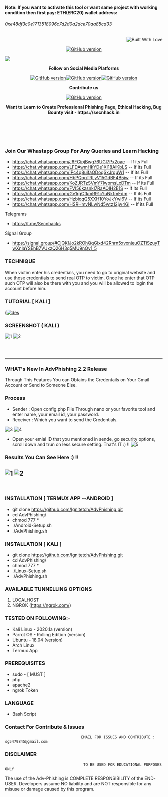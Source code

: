 <h4>Note: If you want to activate this tool or want same project with working condition then first pay: ETH(ERC20) wallet address: </h4><h6>0xe48df3c0e1713518096c7d2d0a2dce70aa85cd33 </h6>

<p align="right">
  <a><img title="Built With Love" src="https://forthebadge.com/images/badges/uses-html.svg" ></a>
 </p>
<p align="center">
<a href="https://github.com/Ignitetch/AdvPhishing/releases"><img title="GitHub version" src="https://img.shields.io/badge/version-2.2-blue" ></a>  
</p>
<img src="https://user-images.githubusercontent.com/55870659/92557010-185f5e80-f220-11ea-8d70-6a5208433ea6.png">
<p align="center">
  <b> Follow on Social Media Platforms </b>
</p>
<p align="center">
<a href="https://www.facebook.com/secnhack"><img title="GitHub version" src="https://img.shields.io/badge/-Facebook-blue" ></a><a href="https://www.youtube.com/channel/UCfBDWui9dSRbCmT32jf848Q"><img title="GitHub version" src="https://img.shields.io/badge/-youtube-red" ></a><a href="https://twitter.com/secnhack?lang=en"><img title="GitHub version" src="https://img.shields.io/badge/-Twitter-blue" ></a>
</p>
<p align="center">
  <b> Contribute us</b>
</p>
<p align="center">
<a href="https://www.paypal.com/paypalme2/Goyal827"><img title="GitHub version" src="https://camo.githubusercontent.com/ae8af018f80649f3d379eb23dbf59acceaffa24e/68747470733a2f2f6c69626572617061792e636f6d2f6173736574732f776964676574732f646f6e6174652e737667"></a>
</p>
<p align="center">
  <b> Want to Learn to Create Professional Phishing Page, Ethical Hacking, Bug Bounty visit - https://secnhack.in  </b>
</p>

<br>
<br>
<br>
<br>

### Join Our Whastapp Group For Any Queries and Learn Hacking 
* https://chat.whatsapp.com/J6FCipjBwg76UGI7Px2oae  -- If its Full
* https://chat.whatsapp.com/LFDAwmHkYDe1XI18AiKbLS  -- If its Full
* https://chat.whatsapp.com/IPc4q8uifaQDoqSxJrguW1  -- If its Full
* https://chat.whatsapp.com/HbPQoqTRLyV15GdBF4B5iw  -- If its Full
* https://chat.whatsapp.com/KoZJRTzSVmY7IwpmsLxDTm --  If its Full
* https://chat.whatsapp.com/FVI56kzsnkI7RaAOIH2E1S --  If its Full
* https://chat.whatsapp.com/Ge1rgCfkmR91cYuNkfmEdm --  If its Full
* https://chat.whatsapp.com/HzbioqQ5XXH10YoJkYwl6V -- If its Full
* https://chat.whatsapp.com/HSRHmvNLwNd5wtz12jw4Gl -- If its Full

Telegrams 
* https://t.me/Secnhacks 

Signal Group
* https://signal.group/#CjQKIJo2kROhQqGixd42Rhrn5xvxnjeuOZTiSzuyTwXnIaYSEhB7VUxzQ26H3q5MU9nQv1_5




### TECHNIQUE
When victim enter his credentials, you need to go to original website and use those credentials to send real OTP to victim. Once he enter that OTP such OTP will also be there with you and you will be allowed to login the account before him.

### TUTORIAL [ KALI ]
[(![des](https://user-images.githubusercontent.com/55870659/77065337-7b7de000-69b7-11ea-915d-4dad81d2e892.png)](https://www.youtube.com/watch?v=U1nYsNLlFsw)

### SCREENSHOT ( KALI )
![1](https://user-images.githubusercontent.com/55870659/92330976-02e00e00-f041-11ea-9c32-bc33d2971b06.png)
![2](https://user-images.githubusercontent.com/55870659/92331173-a8e04800-f042-11ea-8fd9-5aee83441280.png)

<br>
<br>

-----------------------------------------------------------------------------------------------------
### WHAT's New In AdvPhishing 2.2 Release 
Through This Features You can Obtains the Credentails on Your Gmail Account or Send to Someone Else.
<br>
### Process
* Sender : Open config.php File Through nano or your favorite tool and enter name, your email id, your password.
* Receiver : Which you want to send the Credentials.

![3](https://user-images.githubusercontent.com/55870659/95553917-54cbd900-09dd-11eb-97f3-d50ca49fb3d3.png)
![4](https://user-images.githubusercontent.com/55870659/95553966-690fd600-09dd-11eb-94c1-95ddc60aa687.png)

* Open your emial ID that you mentioned in sende, go security options, scroll down and trun on less secure setting. That's IT :) !!
![5](https://user-images.githubusercontent.com/55870659/95554016-77f68880-09dd-11eb-8530-fbe7a6f649e1.png)

### Results You Can See Here :) !!

![1](https://user-images.githubusercontent.com/55870659/95554077-93619380-09dd-11eb-861c-084e5b123c79.png)
![2](https://user-images.githubusercontent.com/55870659/95554085-9492c080-09dd-11eb-95c6-cfe86214b451.png)
--------------------------------------------------------------------------------------------------------------
<br>



### INSTALLATION [ TERMUX APP --ANDROID ]
* git clone https://github.com/Ignitetch/AdvPhishing.git
* cd AdvPhishing/
* chmod 777 *
* ./Android-Setup.sh
* ./AdvPhishing.sh

### INSTALLATION [ KALI ]
* git clone https://github.com/Ignitetch/AdvPhishing.git
* cd AdvPhishing/
* chmod 777 *
* ./Linux-Setup.sh
* ./AdvPhishing.sh

### AVAILABLE TUNNELLING OPTIONS
1. LOCALHOST
2. NGROK (https://ngrok.com/)
### TESTED ON FOLLOWING:-
* Kali Linux - 2020.1a (version)
* Parrot OS - Rolling Edition (version)
* Ubuntu - 18.04 (version)
* Arch Linux
* Termux App
### PREREQUISITES
* sudo - [ MUST ]
* php
* apache2
* ngrok Token
### LANGUAGE 
* Bash Script


### Contact For Contribute & Issues 

                                      EMAIL FOR ISSUES AND CONTRIBUTE : sg5479845@gmail.com

### DISCLAIMER
                                       TO BE USED FOR EDUCATIONAL PURPOSES ONLY

The use of the Adv-Phishing is COMPLETE RESPONSIBILITY of the END-USER. Developers assume NO liability and are NOT responsible for any misuse or damage caused by this program. 
